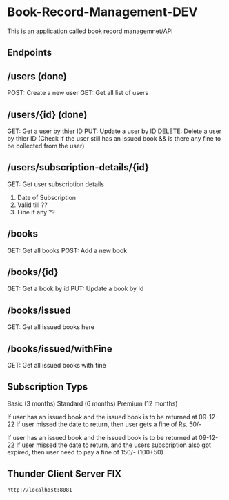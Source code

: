 # Book-Record-Management-DEV

This is an application called book record managemnet/API

## Endpoints

## /users (done)

POST: Create a new user
GET: Get all list of users

## /users/{id} (done)

GET: Get a user by thier ID
PUT: Update a user by ID
DELETE: Delete a user by thier ID (Check if the user still has an issued book && is there any fine to be collected from the user)

<!-- complex -->

## /users/subscription-details/{id}

GET: Get user subscription details

1. Date of Subscription
2. Valid till ??
3. Fine if any ??

## /books

GET: Get all books
POST: Add a new book

## /books/{id}

GET: Get a book by id
PUT: Update a book by Id

## /books/issued

GET: Get all issued books here

<!-- Its assignment -->

## /books/issued/withFine

GET: Get all issued books with fine

## Subscription Typs

Basic (3 months)
Standard (6 months)
Premium (12 months)

If user has an issued book and the issued book is to be returned at 09-12-22
If user missed the date to return, then user gets a fine of Rs. 50/-

If user has an issued book and the issued book is to be returned at 09-12-22
If user missed the date to return, and the users subscription also got expired, then user need to pay a fine of 150/- (100+50)

## Thunder Client Server FIX

`http://localhost:8081`
